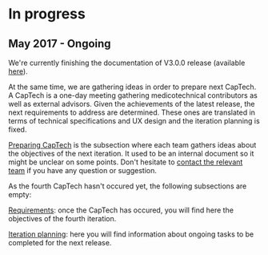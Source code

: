 # In progress

## May 2017 - Ongoing

We're currently finishing the documentation of V3.0.0 release \(available [here](/stable/stable.md)\).

At the same time, we are gathering ideas in order to prepare next CapTech. A CapTech is a one-day meeting gathering medicotechnical contributors as well as external advisors. Given the achievements of the latest release, the next requirements to address are determined. These ones are translated in terms of technical specifications and UX design and the iteration planning is fixed.

[Preparing CapTech](/inprogress/requirements/preparing-captech.md) is the subsection where each team gathers ideas about the objectives of the next iteration. It used to be an internal document so it might be unclear on some points. Don't hesitate to [contact the relevant team](/howto/teams.md) if you have any question or suggestion.

As the fourth CapTech hasn't occured yet, the following subsections are empty:

[Requirements](/inprogress/requirements/requirements.md): once the CapTech has occured, you will find here the objectives of the fourth iteration.

[Iteration planning](/inprogress/planninng.md): here you will find information about ongoing tasks to be completed for the next release.


